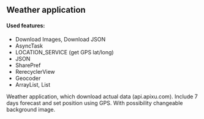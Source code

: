 ## Weather application

#### Used features:
* Download Images, Download JSON
* AsyncTask
* LOCATION_SERVICE (get GPS lat/long)
* JSON
* SharePref
* RerecyclerView
* Geocoder
* ArrayList, List

Weather application, which download actual data (api.apixu.com). Include 7 days forecast and set position using GPS. With possibility changeable background image.

